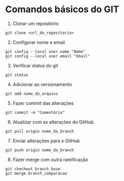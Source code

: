 # Comandos básicos do GIT

1. Clonar um repositório

```shell
git clone <url_do_repositorio>
```

2. Configurar nome e email

```shell
git config --local user.name "Nome"
git config --local user.email "Email"
```

3. Verificar status do git 

```shell
git status
```

4. Adicionar ao versionamento

```shell
git add nome_do_arquivo
```

5. Fazer commit das alterações 

```shell
git commit -m "Comentário"
```

6. Atualizar com as alterações do GitHub

```shell
git pull origin nome_da_branch
```

7. Enviar alterações para o GitHub

```shell
git push origin nome_da_branch
```

8. Fazer merge com outra ramificação

```shell
git chechout branch_base
git merge branch_comparacao
```